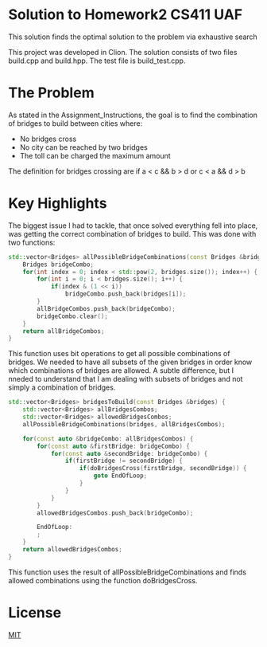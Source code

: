 # Solution to Homework2 CS411 UAF
This solution finds the optimal solution to the problem via exhaustive search

This project was developed in Clion.
The solution consists of two files build.cpp and build.hpp.
The test file is build_test.cpp.

# The Problem
As stated in the Assignment_Instructions, the goal is to find the combination of 
bridges to build between cities where:
* No bridges cross
* No city can be reached by two bridges
* The toll can be charged the maximum amount

The definition for bridges crossing are if a < c && b > d or c < a && d > b

# Key Highlights
The biggest issue I had to tackle, that once solved everything fell into place, 
was getting the correct combination of bridges to build.
This was done with two functions:
```c++
std::vector<Bridges> allPossibleBridgeCombinations(const Bridges &bridges, std::vector<Bridges> &allBridgeCombos) {
    Bridges bridgeCombo;
    for(int index = 0; index < std::pow(2, bridges.size()); index++) {
        for(int i = 0; i < bridges.size(); i++) {
            if(index & (1 << i))
                bridgeCombo.push_back(bridges[i]);
        }
        allBridgeCombos.push_back(bridgeCombo);
        bridgeCombo.clear();
    }
    return allBridgeCombos;
}
```
This function uses bit operations to get all possible combinations of bridges. We needed to have all subsets of the 
given bridges in order know which combinations of bridges are allowed. A subtle difference, but I nneded to understand 
that I am dealing with subsets of bridges and not simply a combination of bridges.

```c++
std::vector<Bridges> bridgesToBuild(const Bridges &bridges) {
    std::vector<Bridges> allBridgesCombos;
    std::vector<Bridges> allowedBridgesCombos;
    allPossibleBridgeCombinations(bridges, allBridgesCombos);

    for(const auto &bridgeCombo: allBridgesCombos) {
        for(const auto &firstBridge: bridgeCombo) {
            for(const auto &secondBridge: bridgeCombo) {
                if(firstBridge != secondBridge) {
                    if(doBridgesCross(firstBridge, secondBridge)) {
                        goto EndOfLoop;
                    }
                }
            }
        }
        allowedBridgesCombos.push_back(bridgeCombo);

        EndOfLoop:
        ;
    }
    return allowedBridgesCombos;
}
```
This function uses the result of allPossibleBridgeCombinations and finds allowed combinations using the function doBridgesCross.

# License
[MIT](https://choosealicense.com/licenses/mit/)

